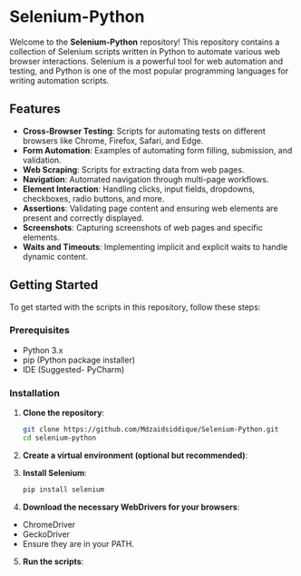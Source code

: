 # Selenium-Python
Welcome to the **Selenium-Python** repository! This repository contains a collection of Selenium scripts written in Python to automate various web browser interactions. Selenium is a powerful tool for web automation and testing, and Python is one of the most popular programming languages for writing automation scripts.

## Features

- **Cross-Browser Testing**: Scripts for automating tests on different browsers like Chrome, Firefox, Safari, and Edge.
- **Form Automation**: Examples of automating form filling, submission, and validation.
- **Web Scraping**: Scripts for extracting data from web pages.
- **Navigation**: Automated navigation through multi-page workflows.
- **Element Interaction**: Handling clicks, input fields, dropdowns, checkboxes, radio buttons, and more.
- **Assertions**: Validating page content and ensuring web elements are present and correctly displayed.
- **Screenshots**: Capturing screenshots of web pages and specific elements.
- **Waits and Timeouts**: Implementing implicit and explicit waits to handle dynamic content.

## Getting Started

To get started with the scripts in this repository, follow these steps:

### Prerequisites

- Python 3.x
- pip (Python package installer)
- IDE (Suggested- PyCharm)

### Installation

1. **Clone the repository**:
   ```sh
   git clone https://github.com/Mdzaidsiddique/Selenium-Python.git
   cd selenium-python
2. **Create a virtual environment (optional but recommended)**:
   
3. **Install Selenium**:
   ```sh
   pip install selenium

4. **Download the necessary WebDrivers for your browsers**:

  - ChromeDriver
  - GeckoDriver
  - Ensure they are in your PATH.

5. **Run the scripts**:
